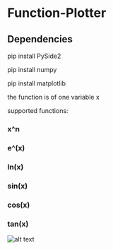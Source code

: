 # Function-Plotter






<h2> Dependencies </h2>

<p> pip install PySide2 </p>
<p> pip install numpy </p>
<p> pip install matplotlib </p>

the function is of one variable x

supported functions:

<h3> x^n </h3>
<h3> e^(x) </h3>
<h3> ln(x)</h3>
<h3> sin(x)</h3>
<h3> cos(x)</h3>
<h3> tan(x) </h3>

![alt text](https://i.imgur.com/Ej8XCT7.png)
